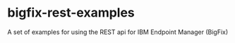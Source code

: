 bigfix-rest-examples
====================

A set of examples for using the REST api for IBM Endpoint Manager (BigFix)

